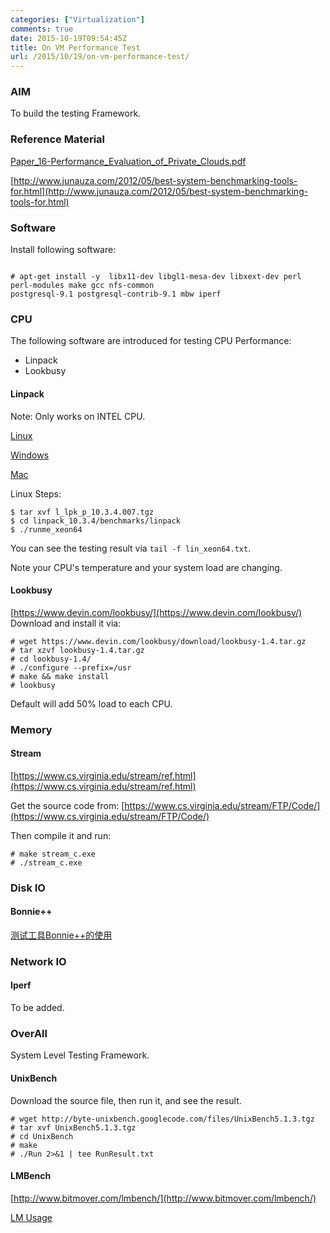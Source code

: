 ```yaml
---
categories: ["Virtualization"]
comments: true
date: 2015-10-19T09:54:45Z
title: On VM Performance Test
url: /2015/10/19/on-vm-performance-test/
---
```


### AIM
To build the testing Framework.   

### Reference Material
[Paper_16-Performance_Evaluation_of_Private_Clouds.pdf](http://thesai.org/Downloads/Volume5No5/Paper_16-Performance_Evaluation_of_Private_Clouds.pdf)   

[http://www.junauza.com/2012/05/best-system-benchmarking-tools-for.html](http://www.junauza.com/2012/05/best-system-benchmarking-tools-for.html)   

### Software
Install following software:    

```

# apt-get install -y  libx11-dev libgl1-mesa-dev libxext-dev perl perl-modules make gcc nfs-common
postgresql-9.1 postgresql-contrib-9.1 mbw iperf
```


### CPU
The following software are introduced for testing CPU Performance:
* Linpack
* Lookbusy

#### Linpack
Note: Only works on INTEL CPU.    

[Linux](http://registrationcenter-download.intel.com/akdlm/irc_nas/2169/l_lpk_p_10.3.4.007.tgz)

[Windows](http://registrationcenter-download.intel.com/akdlm/irc_nas/2169/w_lpk_p_10.3.4.007.zip)    

[Mac](http://registrationcenter-download.intel.com/akdlm/irc_nas/2169/m_lpk_p_10.3.4.007.tgz)    

Linux Steps:    

```
$ tar xvf l_lpk_p_10.3.4.007.tgz
$ cd linpack_10.3.4/benchmarks/linpack
$ ./runme_xeon64
```

You can see the testing result via `tail -f lin_xeon64.txt`.     

Note your CPU's temperature and your system load are changing.    

#### Lookbusy
[https://www.devin.com/lookbusy/](https://www.devin.com/lookbusy/)    
Download and install it via:    

```
# wget https://www.devin.com/lookbusy/download/lookbusy-1.4.tar.gz
# tar xzvf lookbusy-1.4.tar.gz
# cd lookbusy-1.4/
# ./configure --prefix=/usr
# make && make install
# lookbusy
```
Default will add 50% load to each CPU.   

####  

### Memory
#### Stream
[https://www.cs.virginia.edu/stream/ref.html](https://www.cs.virginia.edu/stream/ref.html)   

Get the source code from:
[https://www.cs.virginia.edu/stream/FTP/Code/](https://www.cs.virginia.edu/stream/FTP/Code/)    

Then compile it and run:    

```
# make stream_c.exe
# ./stream_c.exe
```

### Disk IO
#### Bonnie++
[测试工具Bonnie++的使用](http://blog.csdn.net/choice_jj/article/details/8026130)    

### Network IO
#### Iperf
To be added.   

### OverAll
System Level Testing Framework.   
#### UnixBench
Download the source file, then run it, and see the result.   

```
# wget http://byte-unixbench.googlecode.com/files/UnixBench5.1.3.tgz
# tar xvf UnixBench5.1.3.tgz
# cd UnixBench
# make
# ./Run 2>&1 | tee RunResult.txt
```
#### LMBench
[http://www.bitmover.com/lmbench/](http://www.bitmover.com/lmbench/)  

[LM Usage](http://blog.csdn.net/dianhuiren/article/details/7331777)   

 
